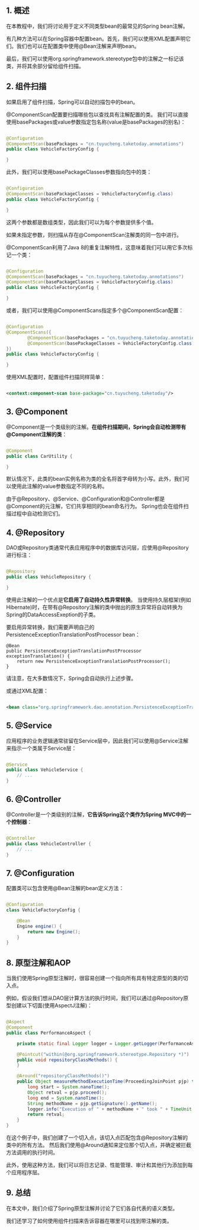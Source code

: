 ## 1. 概述

在本教程中，我们将讨论用于定义不同类型bean的最常见的Spring bean注解。

有几种方法可以在Spring容器中配置bean。首先，我们可以使用XML配置声明它们。我们也可以在配置类中使用@Bean注解来声明bean。

最后，我们可以使用org.springframework.stereotype包中的注解之一标记该类，并将其余部分留给组件扫描。

## 2. 组件扫描

如果启用了组件扫描，Spring可以自动扫描包中的bean。

@ComponentScan配置要扫描哪些包以查找具有注解配置的类。
我们可以直接使用basePackages或value参数指定包名称(value是basePackages的别名)：

```java

@Configuration
@ComponentScan(basePackages = "cn.tuyucheng.taketoday.annotations")
public class VehicleFactoryConfig {

}
```

此外，我们可以使用basePackageClasses参数指向包中的类：

```java

@Configuration
@ComponentScan(basePackageClasses = VehicleFactoryConfig.class)
public class VehicleFactoryConfig {

}
```

这两个参数都是数组类型，因此我们可以为每个参数提供多个值。

如果未指定参数，则扫描从存在@ComponentScan注解类的同一包中进行。

@ComponentScan利用了Java 8的重复注解特性，这意味着我们可以用它多次标记一个类：

```java

@Configuration
@ComponentScan(basePackages = "cn.tuyucheng.taketoday.annotations")
@ComponentScan(basePackageClasses = VehicleFactoryConfig.class)
public class VehicleFactoryConfig {

}
```

或者，我们可以使用@ComponentScans指定多个@ComponentScan配置：

```java

@Configuration
@ComponentScans({
        @ComponentScan(basePackages = "cn.tuyucheng.taketoday.annotations"),
        @ComponentScan(basePackageClasses = VehicleFactoryConfig.class)
})
public class VehicleFactoryConfig {

}
```

使用XML配置时，配置组件扫描同样简单：

```xml

<context:component-scan base-package="cn.tuyucheng.taketoday"/>
```

## 3. @Component

@Component是一个类级别的注解。**在组件扫描期间，Spring会自动检测带有@Component注解的类**：

```java

@Component
public class CarUtility {

}
```

默认情况下，此类的bean实例名称为类的全名将首字母转为小写。此外，我们可以使用此注解的value参数指定不同的名称。

由于@Repository、@Service、@Configuration和@Controller都是@Component的元注解，它们共享相同的bean命名行为。
Spring也会在组件扫描过程中自动检测它们。

## 4. @Repository

DAO或Repository类通常代表应用程序中的数据库访问层，应使用@Repository进行标注：

```java

@Repository
public class VehicleRepository {

}
```

使用此注解的一个优点是**它启用了自动持久性异常转换**。
当使用持久层框架(例如Hibernate)时，在带有@Repository注解的类中抛出的原生异常将自动转换为Spring的DataAccessExeption的子类。

要启用异常转换，我们需要声明自己的PersistenceExceptionTranslationPostProcessor bean：

```text
@Bean
public PersistenceExceptionTranslationPostProcessor exceptionTranslation() {
    return new PersistenceExceptionTranslationPostProcessor();
}
```

请注意，在大多数情况下，Spring会自动执行上述步骤。

或通过XML配置：

```xml

<bean class="org.springframework.dao.annotation.PersistenceExceptionTranslationPostProcessor"/>
```

## 5. @Service

应用程序的业务逻辑通常驻留在Service层中，因此我们可以使用@Service注解来指示一个类属于Service层：

```java

@Service
public class VehicleService {
    // ...    
}
```

## 6. @Controller

@Controller是一个类级别的注解，**它告诉Spring这个类作为Spring MVC中的一个控制器**：

```java

@Controller
public class VehicleController {
    // ...
}
```

## 7. @Configuration

配置类可以包含使用@Bean注解的bean定义方法：

```java

@Configuration
class VehicleFactoryConfig {

    @Bean
    Engine engine() {
        return new Engine();
    }
}
```

## 8. 原型注解和AOP

当我们使用Spring原型注解时，很容易创建一个指向所有具有特定原型的类的切入点。

例如，假设我们想从DAO层计算方法的执行时间，我们可以通过@Repository原型创建以下切面(使用AspectJ注解)：

```java

@Aspect
@Component
public class PerformanceAspect {

    private static final Logger logger = Logger.getLogger(PerformanceAspect.class.getName());

    @Pointcut("within(@org.springframework.stereotype.Repository *)")
    public void repositoryClassMethods() {
    }

    @Around("repositoryClassMethods()")
    public Object measureMethodExecutionTime(ProceedingJoinPoint pjp) throws Throwable {
        long start = System.nanoTime();
        Object retval = pjp.proceed();
        long end = System.nanoTime();
        String methodName = pjp.getSignature().getName();
        logger.info("Execution of " + methodName + " took " + TimeUnit.NANOSECONDS.toMillis(end - start) + " ms");
        return retval;
    }
}
```

在这个例子中，我们创建了一个切入点，该切入点匹配包含@Repository注解的类中的所有方法。
然后我们使用@Around通知来定位那个切入点，并确定被拦截方法调用的执行时间。

此外，使用这种方法，我们可以将日志记录、性能管理、审计和其他行为添加到每个应用程序层。

## 9. 总结

在本文中，我们介绍了Spring原型注解并讨论了它们各自代表的语义类型。

我们还学习了如何使用组件扫描来告诉容器在哪里可以找到带注解的类。